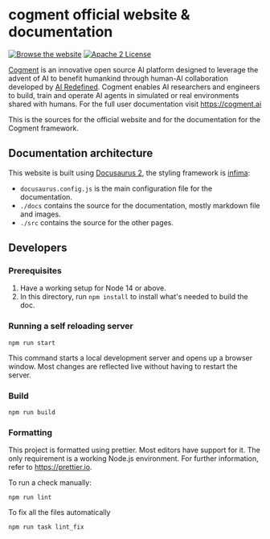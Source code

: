 # cogment official website & documentation

[![Browse the website](https://img.shields.io/static/v1?label=https://cogment.ai&message=browse&color=blue&style=flat-square)](https://cogment.ai) [![Apache 2 License](https://img.shields.io/badge/license-Apache%202-green?style=flat-square)](./LICENSE)

[Cogment](https://cogment.ai) is an innovative open source AI platform designed to leverage the advent of AI to benefit humankind through human-AI collaboration developed by [AI Redefined](https://ai-r.com). Cogment enables AI researchers and engineers to build, train and operate AI agents in simulated or real environments shared with humans. For the full user documentation visit <https://cogment.ai>

This is the sources for the official website and for the documentation for the Cogment framework.

## Documentation architecture

This website is built using [Docusaurus 2](https://docusaurus.io/), the styling framework is [infima](https://infima.dev):

-   `docusaurus.config.js` is the main configuration file for the documentation.
-   `./docs` contains the source for the documentation, mostly markdown file and images.
-   `./src` contains the source for the other pages.

## Developers

### Prerequisites

1. Have a working setup for Node 14 or above.
2. In this directory, run `npm install` to install what's needed to build the doc.

### Running a self reloading server

```console
npm run start
```

This command starts a local development server and opens up a browser window. Most changes are reflected live without having to restart the server.

### Build

```console
npm run build
```

### Formatting

This project is formatted using prettier. Most editors have support for it. The only requirement is a working Node.js environment. For further information, refer to <https://prettier.io>.

To run a check manually:

```console
npm run lint
```

To fix all the files automatically

```console
npm run task lint_fix
```
